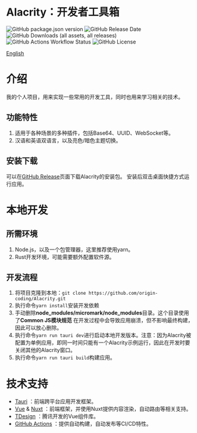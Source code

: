 # Alacrity：开发者工具箱

![GitHub package.json version](https://img.shields.io/github/package-json/v/origin-coding/Alacrity)
![GitHub Release Date](https://img.shields.io/github/release-date/origin-coding/Alacrity)
![GitHub Downloads (all assets, all releases)](https://img.shields.io/github/downloads/origin-coding/Alacrity/total)
![GitHub Actions Workflow Status](https://img.shields.io/github/actions/workflow/status/origin-coding/Alacrity/create-release.yml)
![GitHub License](https://img.shields.io/github/license/origin-coding/alacrity)

[English](./README_en.md)

# 介绍

我的个人项目，用来实现一些常用的开发工具，同时也用来学习相关的技术。

## 功能特性

1. 适用于各种场景的多种插件，包括Base64、UUID、WebSocket等。
2. 汉语和英语双语言，以及亮色/暗色主题切换。

## 安装下载

可以在[GitHub Release](https://github.com/origin-coding/Alacrity/releases/latest)页面下载Alacrity的安装包。
安装后双击桌面快捷方式运行应用。

# 本地开发

## 所需环境

1. Node.js，以及一个包管理器，这里推荐使用yarn。
2. Rust开发环境，可能需要额外配置软件源。

## 开发流程

1. 将项目克隆到本地：`git clone https://github.com/origin-coding/Alacrity.git`
2. 执行命令`yarn install`安装开发依赖
3. 手动删除**node_modules/micromark/node_modules**目录。这个目录使用了**Common JS模块规范**
   在开发过程中会导致应用崩溃，但不影响最终构建，因此可以放心删除。
4. 执行命令`yarn run tauri dev`进行启动本地开发版本。注意：因为Alacrity被配置为单例应用，即同一时间只能有一个Alacrity示例运行，因此在开发时要关闭其他的Alacrity窗口。
5. 执行命令`yarn run tauri build`构建应用。

# 技术支持

- [Tauri](https://tauri.app) ：前端跨平台应用开发框架。
- [Vue](https://vuejs.org) & [Nuxt](https://nuxt.com) ：前端框架，并使用Nuxt提供内容渲染，自动路由等相关支持。
- [TDesign](https://tdesign.tencent.com/) ：腾讯开发的Vue组件库。
- [GitHub Actions](https://docs.github.com/en/actions) ：提供自动构建，自动发布等CI/CD特性。
